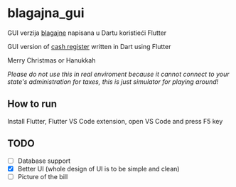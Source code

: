 # blagajna_gui

GUI verzija [blagajne](https://github.com/Andrej123456789/blagajna) napisana u Dartu koristieći Flutter

GUI version of [cash register](https://github.com/Andrej123456789/blagajna) written in Dart using Flutter

Merry Christmas or Hanukkah

*Please do not use this in real enviroment because it cannot connect to your state's administration for taxes, this is just simulator for playing around!*

## How to run
Install Flutter, Flutter VS Code extension, open VS Code and press F5 key

## TODO
- [ ] Database support
- [x] Better UI (whole design of UI is to be simple and clean)
- [ ] Picture of the bill
